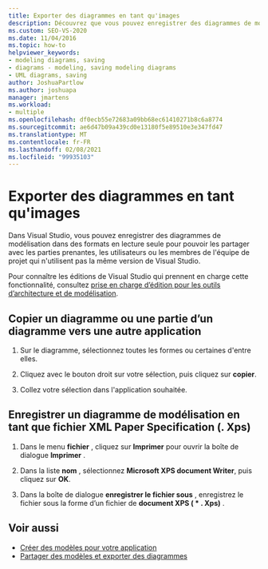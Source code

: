 ```yaml
---
title: Exporter des diagrammes en tant qu'images
description: Découvrez que vous pouvez enregistrer des diagrammes de modélisation dans des formats en lecture seule afin de pouvoir les partager avec des personnes qui n’utilisent pas la même version de Visual Studio.
ms.custom: SEO-VS-2020
ms.date: 11/04/2016
ms.topic: how-to
helpviewer_keywords:
- modeling diagrams, saving
- diagrams - modeling, saving modeling diagrams
- UML diagrams, saving
author: JoshuaPartlow
ms.author: joshuapa
manager: jmartens
ms.workload:
- multiple
ms.openlocfilehash: df0ecb55e72683a09bb68ec61410271b8c6a8774
ms.sourcegitcommit: ae6d47b09a439cd0e13180f5e89510e3e347fd47
ms.translationtype: MT
ms.contentlocale: fr-FR
ms.lasthandoff: 02/08/2021
ms.locfileid: "99935103"
---
```

# <a name="export-diagrams-as-images"></a>Exporter des diagrammes en tant qu'images

Dans Visual Studio, vous pouvez enregistrer des diagrammes de modélisation dans des formats en lecture seule pour pouvoir les partager avec les parties prenantes, les utilisateurs ou les membres de l'équipe de projet qui n'utilisent pas la même version de Visual Studio.

Pour connaître les éditions de Visual Studio qui prennent en charge cette fonctionnalité, consultez [prise en charge d’édition pour les outils d’architecture et de modélisation](../modeling/what-s-new-for-design-in-visual-studio.md#VersionSupport).

## <a name="copy-a-diagram-or-part-of-a-diagram-to-another-application"></a>Copier un diagramme ou une partie d’un diagramme vers une autre application

1. Sur le diagramme, sélectionnez toutes les formes ou certaines d'entre elles.

2. Cliquez avec le bouton droit sur votre sélection, puis cliquez sur **copier**.

3. Collez votre sélection dans l'application souhaitée.

## <a name="save-a-modeling-diagram-as-an-xml-paper-specification-xps-file"></a>Enregistrer un diagramme de modélisation en tant que fichier XML Paper Specification (. Xps)

1. Dans le menu **fichier** , cliquez sur **Imprimer** pour ouvrir la boîte de dialogue **Imprimer** .

2. Dans la liste **nom** , sélectionnez **Microsoft XPS document Writer**, puis cliquez sur **OK**.

3. Dans la boîte de dialogue **enregistrer le fichier sous** , enregistrez le fichier sous la forme d’un fichier de **document XPS ( \* . Xps)** .

## <a name="see-also"></a>Voir aussi

- [Créer des modèles pour votre application](../modeling/create-models-for-your-app.md)
- [Partager des modèles et exporter des diagrammes](../modeling/share-models-and-exporting-diagrams.md)
